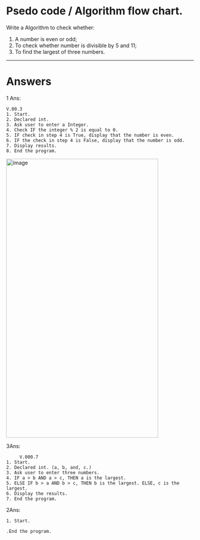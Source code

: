 # Psedo code / Algorithm flow chart.

Write a Algorithm to check whether: 
1. A number is even or odd;
2. To check whether number is divisible by 5 and 11;
3.  To find the largest of three numbers.

--------------------------------

# Answers

1 Ans:   
```
V.00.3
1. Start.
2. Declared int.   
3. Ask user to enter a Integer. 
4. Check IF the integer % 2 is equal to 0.
5. IF check in step 4 is True, display that the number is even.
6. IF the check in step 4 is False, display that the number is odd.   
7. Display results.
8. End the program.
```
<img width="408" height="747" alt="image" src="https://github.com/user-attachments/assets/1d841886-d688-4f26-9984-41a82f3e9728" />



3Ans: 

 ```
      V.000.7
1. Start.
2. Declared int. (a, b, and, c.)    
3. Ask user to enter three numbers.
4. IF a > b AND a > c, THEN a is the largest.
5. ELSE IF b > a AND b > c, THEN b is the largest. ELSE, c is the largest.      
6. Display the results.
7. End the program.          
```
   
  

2Ans: 
```
1. Start.

.End the program.

 ````

